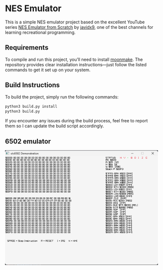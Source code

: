 # NES Emulator

This is a simple NES emulator project based on the excellent YouTube series [NES Emulator from Scratch](https://www.youtube.com/watch?v=nViZg02IMQo&list=PLrOv9FMX8xJHqMvSGB_9G9nZZ_4IgteYf) by [javidx9](https://www.youtube.com/@javidx9), one of the best channels for learning recreational programming.

## Requirements

To compile and run this project, you’ll need to install [moonmake](https://github.com/ranon-rat/moonmake). The repository provides clear installation instructions—just follow the listed commands to get it set up on your system.

## Build Instructions

To build the project, simply run the following commands:

```sh
python3 build.py install
python3 build.py
```

If you encounter any issues during the build process, feel free to report them so I can update the build script accordingly.



## 6502 emulator

![6502](images/6502-emulator.png)
